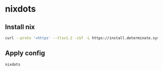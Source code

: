 # nixdots

## Install nix
```sh
curl --proto '=https' --tlsv1.2 -sSf -L https://install.determinate.systems/nix | sh -s -- install
```

## Apply config
```sh
nixdots
```
